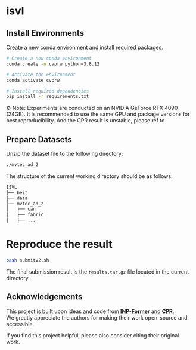 # isvl

## Install Environments

Create a new conda environment and install required packages.

```bash
# Create a new conda environment
conda create -n cvprw python=3.8.12

# Activate the environment
conda activate cvprw

# Install required dependencies
pip install -r requirements.txt
```

⚙️ Note: Experiments are conducted on an NVIDIA GeForce RTX 4090 (24GB).
It is recommended to use the same GPU and package versions for best reproducibility. And the CPR result is unstable, please ref to 

##  Prepare Datasets
Unzip the dataset file to the following directory:
```bash
./mvtec_ad_2
```
The structure of the current working directory should be as follows:
```bash
ISVL
├── beit
├── data
├── mvtec_ad_2
│   ├── can
│   ├── fabric
│   ├── ...
```

# Reproduce the result
```bash
bash submitv2.sh
```
The final submission result is the `results.tar.gz` file located in the current directory.

## Acknowledgements

This project is built upon ideas and code from  [**INP-Former**](https://github.com/luow23/INP-Former) and [**CPR**](https://github.com/flyinghu123/CPR).  
We greatly appreciate the authors for making their work open-source and accessible.

If you find this project helpful, please also consider citing their original work.

